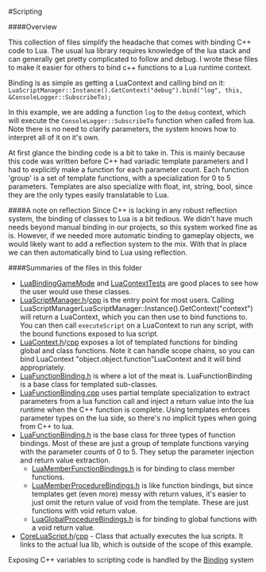 #Scripting

####Overview 


This collection of files simplify the headache that comes with binding C++ code to Lua.  The usual lua library requires knowledge of the lua stack and can generally get pretty complicated to follow and debug.  I wrote these files to make it easier for others to bind c++ functions to a Lua runtime context.

Binding is as simple as getting a LuaContext and calling bind on it:
`LuaScriptManager::Instance().GetContext("debug").bind("log", this, &ConsoleLogger::SubscribeTo);`

In this example, we are adding a function `log` to the `debug` context, which will execute the `ConsoleLogger::SubscribeTo` function when called from lua.  Note there is no need to clarify parameters, the system knows how to interpret all of it on it's own.

At first glance the binding code is a bit to take in.  This is mainly because this code was written before C++ had variadic template parameters and I had to explicitly make a function for each parameter count.  Each function 'group' is a set of template functions, with a specialization for 0 to 5 parameters.  Templates are also specialize with float, int, string, bool, since they are the only types easily translatable to Lua.

####A note on reflection
Since C++ is lacking in any robust reflection system, the binding of classes to Lua is a bit tedious.  We didn't have much needs beyond manual binding in our projects, so this system worked fine as is.  However, if we needed more automatic binding to gameplay objects, we would likely want to add a reflection system to the mix.  With that in place we can then automatically bind to Lua using reflection.

####Summaries of the files in this folder 

* [LuaBindingGameMode](LuaBindingGameMode.cpp) and [LuaContextTests](LuaContextTests.cpp) are good places to see how the user would use these classes.
* [LuaScriptManager.h](LuaScriptManager.h)/[cpp](LuaScriptManager.cpp) is the entry point for most users.  Calling LuaScriptManagerLuaScriptManager::Instance().GetContext("context") will return a LuaContext, which you can then use to bind functions to.  You can then call `executeScript` on a LuaContext to run any script, with the bound functions exposed to lua script.
* [LuaContext.h](LuaContext.h)/[cpp](LuaContext.cpp) exposes a lot of templated functions for binding global and class functions.  Note it can handle scope chains, so you can bind LuaContext "object.object.function"LuaContext  and it will bind appropriately.
* [LuaFunctionBinding.h](LuaFunctionBinding.h) is where a lot of the meat is.  LuaFunctionBinding is a base class for templated sub-classes.
* [LuaFunctionBinding.cpp](LuaFunctionBinding.cpp) uses partial template specialization to extract parameters from a lua function call and inject a return value into the lua runtime when the C++ function is complete.  Using templates enforces parameter types on the lua side, so there's no implicit types when going from C++ to lua.
* [LuaFunctionBinding.h](LuaFunctionBinding.h) is the base class for three types of function bindings.  Most of these are just a group of template functions varying with the parameter counts of 0 to 5.  They setup the parameter injection and return value extraction.
  * [LuaMemberFunctionBindings.h](LuaMemberFunctionBindings.h) is for binding to class member functions.
  * [LuaMemberProcedureBindings.h](LuaMemberProcedureBindings.h) is like function bindings, but since templates get (even more) messy with return values, it's easier to just omit the return value of void from the template.  These are just functions with void return value.
  * [LuaGlobalProcedureBindings.h](LuaGlobalProcedureBindings.h) is for binding to global functions with a void return value.
* [CoreLuaScript.h](CoreLuaScript.h)/[cpp](CoreLuaScript.cpp) - Class that actually executes the lua scripts.  It links to the actual lua lib, which is outside of the scope of this example.

Exposing C++ variables to scripting code is handled by the [Binding](/Binding) system
